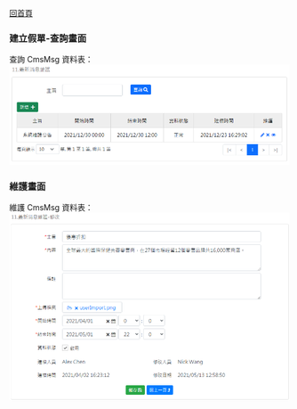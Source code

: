 [回首頁](../../Readme-US.md)
### 建立假單-查詢畫面
查詢 CmsMsg 資料表：
![查詢畫面](image/cmsMsg-read.png)

### 維護畫面
維護 CmsMsg 資料表：
![維護畫面](image/cmsMsg-edit.png)
